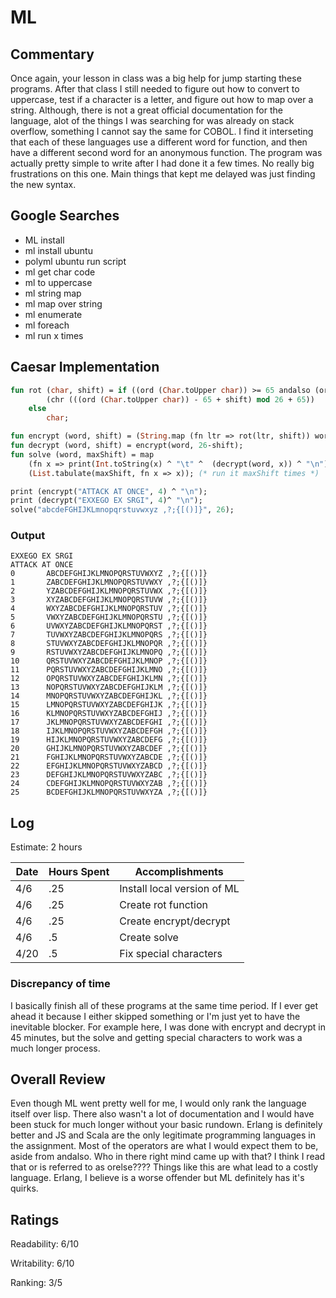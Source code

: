 # ML

## Commentary

Once again, your lesson in class was a big help for jump starting these programs. After that class I still needed to figure out how to convert to uppercase, test if a character is a letter, and figure out how to map over a string. Although, there is not a great official documentation for the language, alot of the things I was searching for was already on stack overflow, something I cannot say the same for COBOL. I find it interseting that each of these languages use a different word for function, and then have a different second word for an anonymous function. The program was actually pretty simple to write after I had done it a few times. No really big frustrations on this one. Main things that kept me delayed was just finding the new syntax.

## Google Searches

- ML install
- ml install ubuntu
- polyml ubuntu run script
- ml get char code
- ml to uppercase
- ml string map
- ml map over string
- ml enumerate
- ml foreach
- ml run x times

## Caesar Implementation

```ml
fun rot (char, shift) = if ((ord (Char.toUpper char)) >= 65 andalso (ord (Char.toUpper char)) <= 90) then
        (chr (((ord (Char.toUpper char)) - 65 + shift) mod 26 + 65))
    else
        char;

fun encrypt (word, shift) = (String.map (fn ltr => rot(ltr, shift)) word);
fun decrypt (word, shift) = encrypt(word, 26-shift);
fun solve (word, maxShift) = map 
    (fn x => print(Int.toString(x) ^ "\t" ^  (decrypt(word, x)) ^ "\n")) 
    (List.tabulate(maxShift, fn x => x)); (* run it maxShift times *)

print (encrypt("ATTACK AT ONCE", 4) ^ "\n");
print (decrypt("EXXEGO EX SRGI", 4)^ "\n");
solve("abcdeFGHIJKLmnopqrstuvwxyz ,?;{[()]}", 26);
```

### Output

```
EXXEGO EX SRGI
ATTACK AT ONCE
0       ABCDEFGHIJKLMNOPQRSTUVWXYZ ,?;{[()]}
1       ZABCDEFGHIJKLMNOPQRSTUVWXY ,?;{[()]}
2       YZABCDEFGHIJKLMNOPQRSTUVWX ,?;{[()]}
3       XYZABCDEFGHIJKLMNOPQRSTUVW ,?;{[()]}
4       WXYZABCDEFGHIJKLMNOPQRSTUV ,?;{[()]}
5       VWXYZABCDEFGHIJKLMNOPQRSTU ,?;{[()]}
6       UVWXYZABCDEFGHIJKLMNOPQRST ,?;{[()]}
7       TUVWXYZABCDEFGHIJKLMNOPQRS ,?;{[()]}
8       STUVWXYZABCDEFGHIJKLMNOPQR ,?;{[()]}
9       RSTUVWXYZABCDEFGHIJKLMNOPQ ,?;{[()]}
10      QRSTUVWXYZABCDEFGHIJKLMNOP ,?;{[()]}
11      PQRSTUVWXYZABCDEFGHIJKLMNO ,?;{[()]}
12      OPQRSTUVWXYZABCDEFGHIJKLMN ,?;{[()]}
13      NOPQRSTUVWXYZABCDEFGHIJKLM ,?;{[()]}
14      MNOPQRSTUVWXYZABCDEFGHIJKL ,?;{[()]}
15      LMNOPQRSTUVWXYZABCDEFGHIJK ,?;{[()]}
16      KLMNOPQRSTUVWXYZABCDEFGHIJ ,?;{[()]}
17      JKLMNOPQRSTUVWXYZABCDEFGHI ,?;{[()]}
18      IJKLMNOPQRSTUVWXYZABCDEFGH ,?;{[()]}
19      HIJKLMNOPQRSTUVWXYZABCDEFG ,?;{[()]}
20      GHIJKLMNOPQRSTUVWXYZABCDEF ,?;{[()]}
21      FGHIJKLMNOPQRSTUVWXYZABCDE ,?;{[()]}
22      EFGHIJKLMNOPQRSTUVWXYZABCD ,?;{[()]}
23      DEFGHIJKLMNOPQRSTUVWXYZABC ,?;{[()]}
24      CDEFGHIJKLMNOPQRSTUVWXYZAB ,?;{[()]}
25      BCDEFGHIJKLMNOPQRSTUVWXYZA ,?;{[()]}
```

## Log

Estimate: 2 hours

| Date | Hours Spent | Accomplishments             |
| ---- | ----------- | --------------------------- |
| 4/6  | .25         | Install local version of ML |
| 4/6  | .25         | Create rot function         |
| 4/6  | .25         | Create encrypt/decrypt      |
| 4/6  | .5          | Create solve                |
| 4/20 | .5          | Fix special characters      |

### Discrepancy of time

I basically finish all of these programs at the same time period. If I ever get ahead it because I either skipped something or I'm just yet to have the inevitable blocker. For example here, I was done with encrypt and decrypt in 45 minutes, but the solve and getting special characters to work was a much longer process. 

## Overall Review

Even though ML went pretty well for me, I would only rank the language itself over lisp. There also wasn't a lot of documentation and I would have been stuck for much longer without your basic rundown. Erlang is definitely better and JS and Scala are the only legitimate programming languages in the assignment. Most of the operators are what I would expect them to be, aside from andalso. Who in there right mind came up with that? I think I read that or is referred to as orelse???? Things like this are what lead to a costly language. Erlang, I believe is a worse offender but ML definitely has it's quirks. 
## Ratings

Readability: 6/10

Writability: 6/10

Ranking: 3/5
